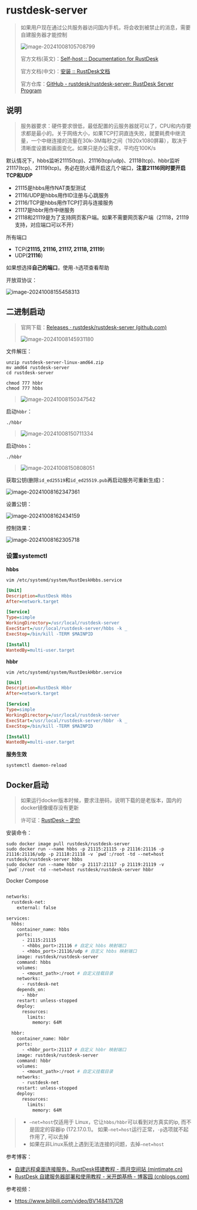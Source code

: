 # rustdesk-server

> 如果用户现在通过公共服务器访问国内手机，将会收到被禁止的消息，需要自建服务器才能控制
>
> ![image-20241008105708799](img/rustdesk-server/image-20241008105708799.png)
>
> 官方文档(英文)：[Self-host :: Documentation for RustDesk](https://rustdesk.com/docs/en/self-host/)
>
> 官方文档(中文)：[安装 :: RustDesk文档](https://rustdesk.com/docs/zh-cn/self-host/rustdesk-server-oss/install/)
>
> 官方仓库：[GitHub - rustdesk/rustdesk-server: RustDesk Server Program](https://github.com/rustdesk/rustdesk-server)

## 说明

> 服务器要求：硬件要求很低，最低配置的云服务器就可以了，CPU和内存要求都是最小的。关于网络大小，如果TCP打洞直连失败，就要耗费中继流量，一个中继连接的流量在30k-3M每秒之间（1920x1080屏幕），取决于清晰度设置和画面变化。如果只是办公需求，平均在100K/s

默认情况下，hbbs监听21115(tcp)、21116(tcp/udp)、21118(tcp)、hbbr监听21117(tcp)、21119(tcp)。务必在防火墙开启这几个端口，**注意21116同时要开启TCP和UDP**

- 21115是hbbs用作NAT类型测试
- 21116/UDP是hbbs用作ID注册与心跳服务
- 21116/TCP是hbbs用作TCP打洞与连接服务
- 21117是hbbr用作中继服务
- 21118和21119是为了支持网页客户端。如果不需要网页客户端（21118，21119支持，对应端口可以不开）

所有端口

- TCP(**21115, 21116, 21117, 21118, 21119**)
- UDP(**21116**)

如果想选择**自己的端口**，使用`-h`选项查看帮助

开放双协议：

![image-20241008155458313](img/rustdesk-server/image-20241008155458313.png)

## 二进制启动

> 官网下载：[Releases · rustdesk/rustdesk-server (github.com)](https://github.com/rustdesk/rustdesk-server/releases)
>
> ![image-20241008145931180](img/rustdesk-server/image-20241008145931180.png)

文件解压：

```
unzip rustdesk-server-linux-amd64.zip
mv amd64 rustdesk-server
cd rustdesk-server

chmod 777 hbbr
chmod 777 hbbs

```

> ![image-20241008150347542](img/rustdesk-server/image-20241008150347542.png)

启动`hbbr`：

```
./hbbr
```

> ![image-20241008150711334](img/rustdesk-server/image-20241008150711334.png)

启动`hbbs`：

```
./hbbr
```

> ![image-20241008150808051](img/rustdesk-server/image-20241008150808051.png)

获取公钥(删除`id_ed25519`和`id_ed25519.pub`再启动服务可重新生成)：

![image-20241008162347361](img/rustdesk-server/image-20241008162347361.png)

设置公钥：

![image-20241008162434159](img/rustdesk-server/image-20241008162434159.png)

控制效果：

![image-20241008162305718](img/rustdesk-server/image-20241008162305718.png)

### 设置systemctl

**hbbs**

```
vim /etc/systemd/system/RustDeskHbbs.service
```

```ini
[Unit]
Description=RustDesk Hbbs
After=network.target

[Service]
Type=simple
WorkingDirectory=/usr/local/rustdesk-server
ExecStart=/usr/local/rustdesk-server/hbbs -k _
ExecStop=/bin/kill -TERM $MAINPID

[Install]
WantedBy=multi-user.target
```

**hbbr**

```
vim /etc/systemd/system/RustDeskHbbr.service
```

```ini
[Unit]
Description=RustDesk Hbbr
After=network.target

[Service]
Type=simple
WorkingDirectory=/usr/local/rustdesk-server
ExecStart=/usr/local/rustdesk-server/hbbr -k _
ExecStop=/bin/kill -TERM $MAINPID

[Install]
WantedBy=multi-user.target
```

**服务生效**

```
systemctl daemon-reload
```

## Docker启动

> 如果运行docker版本时候，要求注册码，说明下载的是老版本，国内的docker镜像缓存没有更新
>
> 许可证：[RustDesk – 定价](https://rustdesk.com/zh/pricing.html)

安装命令：

```
sudo docker image pull rustdesk/rustdesk-server
sudo docker run --name hbbs -p 21115:21115 -p 21116:21116 -p 21116:21116/udp -p 21118:21118 -v `pwd`:/root -td --net=host rustdesk/rustdesk-server hbbs
sudo docker run --name hbbr -p 21117:21117 -p 21119:21119 -v `pwd`:/root -td --net=host rustdesk/rustdesk-server hbbr
```

Docker Compose

```dockerfile

networks:
  rustdesk-net:
    external: false

services:
  hbbs:
    container_name: hbbs
    ports:
      - 21115:21115
      - <hbbs_port>:21116 # 自定义 hbbs 映射端口
      - <hbbs_port>:21116/udp # 自定义 hbbs 映射端口
    image: rustdesk/rustdesk-server
    command: hbbs 
    volumes:
      - <mount_path>:/root # 自定义挂载目录
    networks:
      - rustdesk-net
    depends_on:
      - hbbr
    restart: unless-stopped
    deploy:
      resources:
        limits:
          memory: 64M

  hbbr:
    container_name: hbbr
    ports:
      - <hbbr_port>:21117 # 自定义 hbbr 映射端口
    image: rustdesk/rustdesk-server
    command: hbbr
    volumes:
      - <mount_path>:/root # 自定义挂载目录
    networks:
      - rustdesk-net
    restart: unless-stopped
    deploy:
      resources:
        limits:
          memory: 64M

```

> - `–net=host`仅适用于 Linux，它让`hbbs/hbbr`可以看到对方真实的ip, 而不是固定的容器ip (172.17.0.1)。 如果`–net=host`运行正常，`-p`选项就不起作用了, 可以去掉
> - 如果在非Linux系统上遇到无法连接的问题，去掉`–net=host`

参考博客：

- [自建远程桌面连接服务，RustDesk搭建教程 - 雨月空间站 (mintimate.cn)](https://mintimate.cn/2023/08/27/guideToHostRustDesk/)
- [RustDesk 自建服务器部署和使用教程 - 米开朗基杨 - 博客园 (cnblogs.com)](https://www.cnblogs.com/ryanyangcs/p/18186163)

参考视频：

- https://www.bilibili.com/video/BV148411i7DR